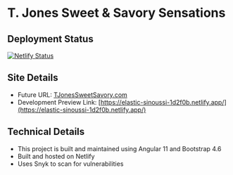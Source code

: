 # T. Jones Sweet & Savory Sensations

## Deployment Status

[![Netlify Status](https://api.netlify.com/api/v1/badges/02ee8e60-d0b6-447e-8c16-015544512484/deploy-status)](https://app.netlify.com/sites/elastic-sinoussi-1d2f0b/deploys)

## Site Details

- Future URL:  [TJonesSweetSavory.com](https://tjonessweetsavory.com)
- Development Preview Link: [https://elastic-sinoussi-1d2f0b.netlify.app/](https://elastic-sinoussi-1d2f0b.netlify.app/)

## Technical Details

- This project is built and maintained using Angular 11 and Bootstrap 4.6
- Built and hosted on Netlify
- Uses Snyk to scan for vulnerabilities
